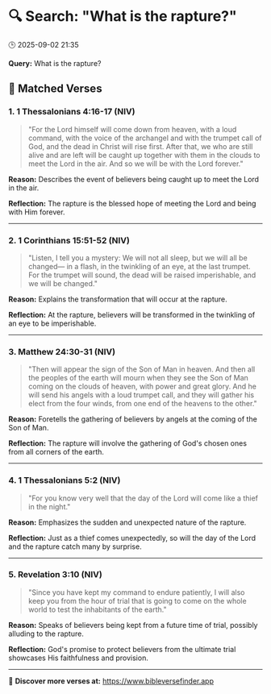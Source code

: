 # 🔍 Search: "What is the rapture?"
🕒 2025-09-02 21:35

**Query:** What is the rapture?

## 📖 Matched Verses

### 1. 1 Thessalonians 4:16-17 (NIV)
> "For the Lord himself will come down from heaven, with a loud command, with the voice of the archangel and with the trumpet call of God, and the dead in Christ will rise first. After that, we who are still alive and are left will be caught up together with them in the clouds to meet the Lord in the air. And so we will be with the Lord forever."

**Reason:** Describes the event of believers being caught up to meet the Lord in the air.

**Reflection:** The rapture is the blessed hope of meeting the Lord and being with Him forever.

---

### 2. 1 Corinthians 15:51-52 (NIV)
> "Listen, I tell you a mystery: We will not all sleep, but we will all be changed— in a flash, in the twinkling of an eye, at the last trumpet. For the trumpet will sound, the dead will be raised imperishable, and we will be changed."

**Reason:** Explains the transformation that will occur at the rapture.

**Reflection:** At the rapture, believers will be transformed in the twinkling of an eye to be imperishable.

---

### 3. Matthew 24:30-31 (NIV)
> "Then will appear the sign of the Son of Man in heaven. And then all the peoples of the earth will mourn when they see the Son of Man coming on the clouds of heaven, with power and great glory. And he will send his angels with a loud trumpet call, and they will gather his elect from the four winds, from one end of the heavens to the other."

**Reason:** Foretells the gathering of believers by angels at the coming of the Son of Man.

**Reflection:** The rapture will involve the gathering of God's chosen ones from all corners of the earth.

---

### 4. 1 Thessalonians 5:2 (NIV)
> "For you know very well that the day of the Lord will come like a thief in the night."

**Reason:** Emphasizes the sudden and unexpected nature of the rapture.

**Reflection:** Just as a thief comes unexpectedly, so will the day of the Lord and the rapture catch many by surprise.

---

### 5. Revelation 3:10 (NIV)
> "Since you have kept my command to endure patiently, I will also keep you from the hour of trial that is going to come on the whole world to test the inhabitants of the earth."

**Reason:** Speaks of believers being kept from a future time of trial, possibly alluding to the rapture.

**Reflection:** God's promise to protect believers from the ultimate trial showcases His faithfulness and provision.

---

🔗 **Discover more verses at:** https://www.bibleversefinder.app
